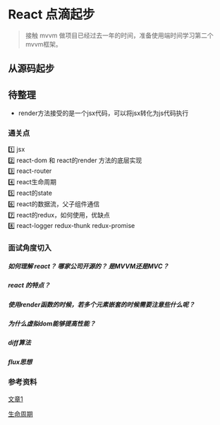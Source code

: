 # React 点滴起步
> 接触 mvvm 做项目已经过去一年的时间，准备使用端时间学习第二个mvvm框架。

## 从源码起步

## 待整理
*  render方法接受的是一个jsx代码，可以将jsx转化为js代码执行   



### 通关点   
1️⃣ jsx   
2️⃣ react-dom 和 react的render 方法的底层实现       
3️⃣ react-router   
4️⃣ react生命周期     
5️⃣ react的state    
6️⃣ react的数据流，父子组件通信       
7️⃣ react的redux，如何使用，优缺点    
8️⃣ react-logger   redux-thunk   redux-promise          

### 面试角度切入  
##### 如何理解 react？ 哪家公司开源的？  是MVVM还是MVC？  

##### react 的特点？     

##### 使用render函数的时候，若多个元素嵌套的时候需要注意些什么呢？     


##### 为什么虚拟dom能够提高性能？  

##### diff算法

##### flux思想   

### 参考资料  
[文章1](http://www.cnblogs.com/cangqinglang/p/9188466.html)  

[生命周期](https://segmentfault.com/a/1190000004168886?utm_source=tag-newest)
